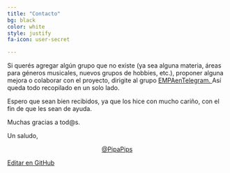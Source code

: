 ```yaml
---
title: "Contacto"
bg: black
color: white
style: justify
fa-icon: user-secret

---
```


<!---
No poner los links de t.joinchat directamente,
usar https://www.protectyourlinks.com/ para obtener
un link corto protegido por captcha
-->

<p class="texto-justificado"> Si querés agregar algún grupo que no existe (ya sea alguna materia, áreas para géneros musicales, nuevos grupos de hobbies, etc.), proponer alguna mejora o colaborar con el proyecto, dirigite al grupo <a href="https://www.proyl.com/5T2dFf1jP"> EMPAenTelegram. </a> Así queda todo recopilado en un solo lado. </p>

<p class="texto-justificado"> Espero que sean bien recibidos, ya que los hice con mucho cariño, con el fin de que les sean de ayuda. </p>
<p class="texto-justificado"> Muchas gracias a tod@s.  </p> 
<p class="texto-justificado"> Un saludo,  </p>   


<p style="text-align:center"> <a href="https://t.me/PipaPips"> @PipaPips </a> </p>




<span class="editongithub">
	<a href="{{site.github.repository_url}}/blob/master/{{page.path}}">
		<i class="fas fa-pen"></i> Editar en GitHub
	</a>
</span>

